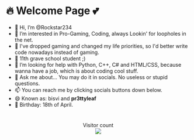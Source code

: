 # 🔥 Welcome Page 💕
- 👋 Hi, I’m @Rockstar234
- 👀 I’m interested in Pro-Gaming, Coding, always Lookin' for loopholes in the net.
- 📑 I've dropped gaming and changed my life priorities, so I'd better write code nowadays instead of gaming. 
- 🌱 11th grave school student ;)
- 🤔 I’m looking for help with Python, C++, C# and HTML/CSS, because wanna have a job, which is about coding cool stuff.
- 💬 Ask me about... You may do it in socials. No useless or stupid questions.
- 📫 You can reach me by clicking socials buttons down below.
- 😄 Known as: bisvi and __pr3ttyleaf__
- 🍰 Birthday: 18th of April.
#

<p align="center"> 
  Visitor count<br>
  <img src="https://profile-counter.glitch.me/Rockstar234/count.svg" />
</p>
